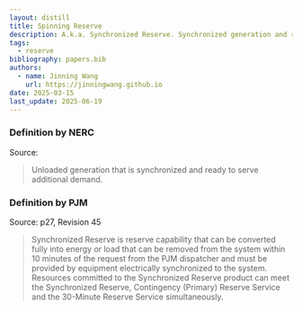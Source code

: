 ```yaml
---
layout: distill
title: Spinning Reserve
description: A.k.a. Synchronized Reserve. Synchronized generation and ready to serve additional demand.
tags:
  - reserve
bibliography: papers.bib
authors:
  - name: Jinning Wang
    url: https://jinningwang.github.io
date: 2025-03-15
last_update: 2025-06-19
---
```


### Definition by NERC

Source: <d-cite key="nerc2024glossary"></d-cite>

> Unloaded generation that is synchronized and ready to serve additional demand.

### Definition by PJM

Source: <d-cite key="pjm2024m10"></d-cite> p27, Revision 45

> Synchronized Reserve is reserve capability that can be converted fully into energy or load that can be removed from the system within 10 minutes of the request from the PJM dispatcher and must be provided by equipment electrically synchronized to the system. Resources committed to the Synchronized Reserve product can meet the Synchronized Reserve, Contingency (Primary) Reserve Service and the 30-Minute Reserve Service simultaneously.
